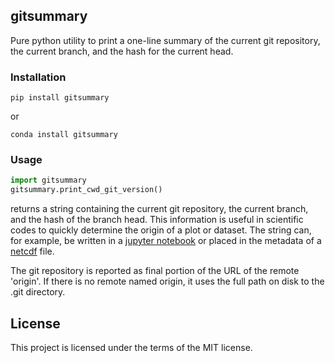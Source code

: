## gitsummary

Pure python utility to print a one-line summary of the current git repository, the current branch, and the hash for the current head.

### Installation

``` shell
pip install gitsummary
```
or
``` shell
conda install gitsummary
```

### Usage

``` python
import gitsummary
gitsummary.print_cwd_git_version()
```


returns a string containing the current git repository, the current branch, and the hash of the branch head.  This information is useful in scientific codes to quickly determine the origin of a plot or dataset.  The string can, for example, be written in a [jupyter notebook](https://jupyter.org/) or placed in the metadata of a [netcdf](https://www.unidata.ucar.edu/software/netcdf/) file.  

The git repository is reported as final portion of the URL of the remote 'origin'.  If there is no remote named origin, it uses the full path on disk to the .git directory.   

## License

This project is licensed under the terms of the MIT license.
